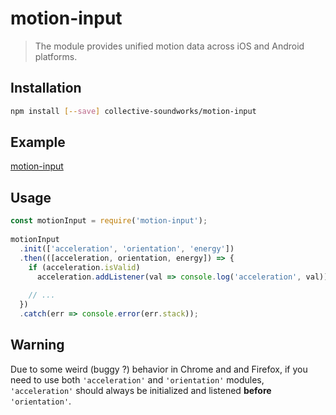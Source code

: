 # motion-input

> The module provides unified motion data across iOS and Android platforms.

## Installation

```sh
npm install [--save] collective-soundworks/motion-input
```

## Example

[motion-input](https://cdn.rawgit.com/collective-soundworks/motion-input/c43ae4ae/examples/motion-input/index.html)

## Usage

```js
const motionInput = require('motion-input');
 
motionInput
  .init(['acceleration', 'orientation', 'energy'])
  .then(([acceleration, orientation, energy]) => {
    if (acceleration.isValid)
      acceleration.addListener(val => console.log('acceleration', val));
    
    // ...
  })
  .catch(err => console.error(err.stack));
```

## Warning

Due to some weird (buggy ?) behavior in Chrome and and Firefox, if you need to use both `'acceleration'` and `'orientation'` modules, `'acceleration'` should always be initialized and listened **before** `'orientation'`.
